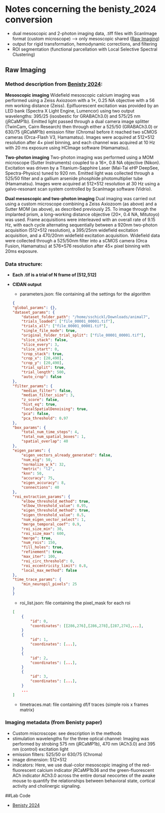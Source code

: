 # Notes concerning the benisty_2024 conversion
* dual mesoscopic and 2-photon imaging data, .tiff files with ScanImage format (custom microscope) --> only mesoscopic shared ([Raw Imaging](#raw-imaging))
* output for rigid transformation, hemodynamic corrections, and filtering 
* ROI segmentation (functional parcellation with Local Selective Spectral Clustering)

## Raw Imaging 
### Method description from [Benisty 2024](https://www.nature.com/articles/s41593-023-01498-y):
**Mesoscopic imaging**
Widefield mesoscopic calcium imaging was performed using a Zeiss Axiozoom with a 1×, 0.25 NA objective with a 56 mm working distance (Zeiss). Epifluorescent excitation was provided by an LED bank (Spectra X Light Engine, Lumencor) using two output wavelengths: 395/25 (isosbestic for GRABACh3.0) and 575/25 nm (jRCaMP1b). Emitted light passed through a dual camera image splitter (TwinCam, Cairn Research) then through either a 525/50 (GRABACh3.0) or 630/75 (jRCaMP1b) emission filter (Chroma) before it reached two sCMOS cameras (Orca-Flash V3, Hamamatsu). Images were acquired at 512×512 resolution after 4× pixel binning, and each channel was acquired at 10 Hz with 20 ms exposure using HCImage software (Hamamatsu).

**Two-photon imaging**
Two-photon imaging was performed using a MOM microscope (Sutter Instruments) coupled to a 16×, 0.8 NA objective (Nikon). Excitation was driven by a Titanium-Sapphire Laser (Mai-Tai eHP DeepSee, Spectra-Physics) tuned to 920 nm. Emitted light was collected through a 525/50 filter and a gallium arsenide phosphide photomultiplier tube (Hamamatsu). Images were acquired at 512×512 resolution at 30 Hz using a galvo-resonant scan system controlled by ScanImage software (Vidrio).

**Dual mesoscopic and two-photon imaging**
Dual imaging was carried out using a custom microscope combining a Zeiss Axiozoom (as above) and a Sutter MOM (as above), as described previously 25. To image through the implanted prism, a long-working distance objective (20×, 0.4 NA, Mitutoyo) was used. Frame acquisitions were interleaved with an overall rate of 9.15 Hz, with each cycle alternating sequentially between a 920nm two-photon acquisition (512×512 resolution), a 395/25nm widefield excitation acquisition, and a 470/20nm widefield excitation acquisition. Widefield data were collected through a 525/50nm filter into a sCMOS camera (Orca Fusion, Hamamatsu) at 576×576 resolution after 45× pixel binning with 20ms exposure.


### Data structure:
- **Each .tif is a trial of N frame of [512,512]**

- **CIDAN output**
    - parameters.json: file containing all the settings for the algorithm
    ```json
    {
    "global_params": {},
    "dataset_params": {
        "dataset_folder_path": "/home/sschickl/Downloads/animal7",
        "trials_loaded": ["file_00001_00001.tif"],
        "trials_all": ["file_00001_00001.tif"],
        "single_file_mode": true,
        "original_folder_trial_split": ["file_00001_00001.tif"],
        "slice_stack": false,
        "slice_every": 3,
        "slice_start": 0,
        "crop_stack": true,
        "crop_x": [20,490],
        "crop_y": [20,490],
        "trial_split": true,
        "trial_length": 500,
        "auto_crop": false
    },
    "filter_params": {
        "median_filter": false,
        "median_filter_size": 3,
        "z_score": false,
        "hist_eq": true,
        "localSpatialDenoising": true,
        "pca": false,
        "pca_threshold": 0.97
    },
    "box_params": {
        "total_num_time_steps": 4,
        "total_num_spatial_boxes": 1,
        "spatial_overlap": 40
    },
    "eigen_params": {
        "eigen_vectors_already_generated": false,
        "num_eig": 50,
        "normalize_w_k": 32,
        "metric": "l2",
        "knn": 50,
        "accuracy": 75,
        "eigen_accuracy": 8,
        "connections": 40
    },
    "roi_extraction_params": {
        "elbow_threshold_method": true,
        "elbow_threshold_value": 0.95,
        "eigen_threshold_method": true,
        "eigen_threshold_value": 0.5,
        "num_eigen_vector_select": 1,
        "merge_temporal_coef": 0.9,
        "roi_size_min": 30,
        "roi_size_max": 600,
        "merge": true,
        "num_rois": 150,
        "fill_holes": true,
        "refinement": true,
        "max_iter": 100,
        "roi_circ_threshold": 0,
        "roi_eccentricity_limit": 0.8,
        "local_max_method": false
    },
    "time_trace_params": {
        "min_neuropil_pixels": 25
    }
    }
    ```
    - roi_list.json: file containing the pixel_mask for each roi
    ```json
    [
        {
            "id": 0,
            "coordinates": [[286,276],[286,278],[287,274],...],
        }
        {
            "id": 1,
            "coordinates": [...],
        }
        {
            "id": 2,
            "coordinates": [...],
        }
        {
            "id": 3,
            "coordinates": [...],
        }
        ...
    ]
    ```
    - timetraces.mat: file containing df/f traces (simple rois x frames matrix)

### Imaging metadata (from Benisty paper)
- Custom miscroscope: see description in the methods
- stimulation wavelengths for the three optical channel: Imaging was performed by strobing 575 nm (jRCaMP1b), 470 nm (ACh3.0) and 395 nm (control)
excitation light
- emission filters: 525/50 or 630/75 (Chroma)
- image dimension: 512×512 
- indicators: Here, we use dual-color mesoscopic imaging of the red-fluorescent calcium indicator jRCaMP1b36 and the green-fluorescent ACh indicator ACh3.0 across the entire dorsal neocortex of the awake mouse to quantify the relationships between behavioral state, cortical activity and cholinergic signaling.

##Lab Code
* [Benisty 2024](https://github.com/cardin-higley-lab/Benisty_Higley_2023)